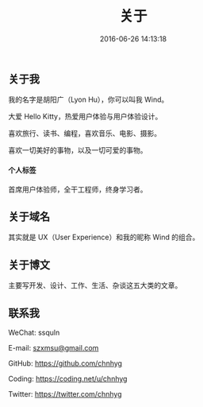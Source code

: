 ﻿---
title: 关于
date: 2016-06-26 14:13:18
layout: about
---

## 关于我

我的名字是胡阳广（Lyon Hu），你可以叫我 Wind。

大爱 Hello Kitty，热爱用户体验与用户体验设计。

喜欢旅行、读书、编程，喜欢音乐、电影、摄影。

喜欢一切美好的事物，以及一切可爱的事物。

#### 个人标签

首席用户体验师，全干工程师，终身学习者。

## 关于域名

其实就是 UX（User Experience）和我的昵称 Wind 的组合。

## 关于博文

主要写开发、设计、工作、生活、杂谈这五大类的文章。

## 联系我

WeChat: ssquln

E-mail: szxmsu@gmail.com

GitHub: https://github.com/chnhyg

Coding: https://coding.net/u/chnhyg

Twitter: https://twitter.com/chnhyg

